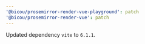 ```yaml
---
'@bicou/prosemirror-render-vue-playground': patch
'@bicou/prosemirror-render-vue': patch
---
```


Updated dependency `vite` to `6.1.1`.
